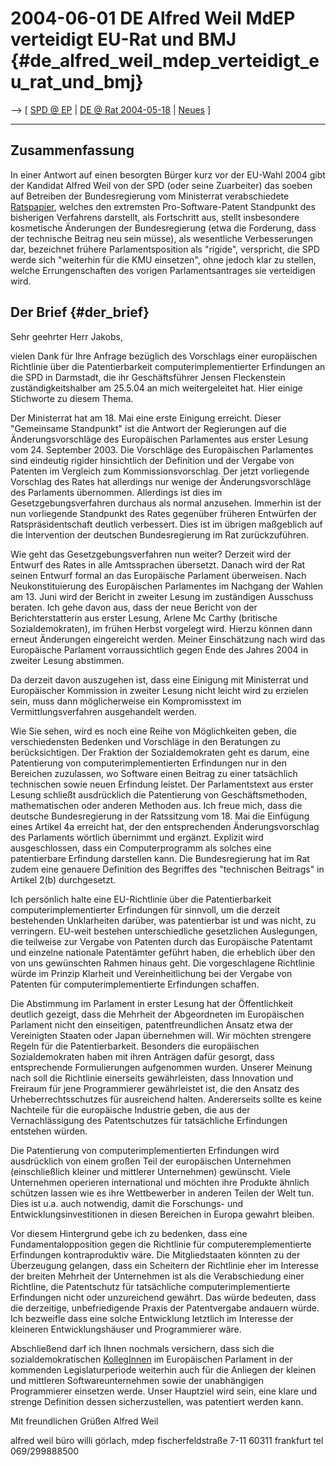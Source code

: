 # 2004-06-01 DE Alfred Weil MdEP verteidigt EU-Rat und BMJ {#de_alfred_weil_mdep_verteidigt_eu_rat_und_bmj}

\--\> \[ [ SPD @ EP](ElectDeSpd0405De "wikilink") \| [ DE @ Rat
2004-05-18](ConsDe040518De "wikilink") \| [
Neues](SwpatneuesDe "wikilink") \]

------------------------------------------------------------------------

## Zusammenfassung

In einer Antwort auf einen besorgten Bürger kurz vor der EU-Wahl 2004
gibt der Kandidat Alfred Weil von der SPD (oder seine Zuarbeiter) das
soeben auf Betreiben der Bundesregierung vom Ministerrat verabschiedete
[ Ratspapier](Cons0401De "wikilink"), welches den extremsten
Pro-Software-Patent Standpunkt des bisherigen Verfahrens darstellt, als
Fortschritt aus, stellt insbesondere kosmetische Änderungen der
Bundesregierung (etwa die Forderung, dass der technische Beitrag neu
sein müsse), als wesentliche Verbesserungen dar, bezeichnet frühere
Parlamentsposition als \"rigide\", verspricht, die SPD werde sich
\"weiterhin für die KMU einsetzen\", ohne jedoch klar zu stellen, welche
Errungenschaften des vorigen Parlamentsantrages sie verteidigen wird.

## Der Brief {#der_brief}

Sehr geehrter Herr Jakobs,

vielen Dank für Ihre Anfrage bezüglich des Vorschlags einer europäischen
Richtlinie über die Patentierbarkeit computerimplementierter Erfindungen
an die SPD in Darmstadt, die ihr Geschäftsführer Jensen Fleckenstein
zuständigkeitshalber am 25.5.04 an mich weitergeleitet hat. Hier einige
Stichworte zu diesem Thema.

Der Ministerrat hat am 18. Mai eine erste Einigung erreicht. Dieser
\"Gemeinsame Standpunkt\" ist die Antwort der Regierungen auf die
Änderungsvorschläge des Europäischen Parlamentes aus erster Lesung vom
24. September 2003. Die Vorschläge des Europäischen Parlamentes sind
eindeutig rigider hinsichtlich der Definition und der Vergabe von
Patenten im Vergleich zum Kommissionsvorschlag. Der jetzt vorliegende
Vorschlag des Rates hat allerdings nur wenige der Änderungsvorschläge
des Parlaments übernommen. Allerdings ist dies im Gesetzgebungsverfahren
durchaus als normal anzusehen. Immerhin ist der nun vorliegende
Standpunkt des Rates gegenüber früheren Entwürfen der
Ratspräsidentschaft deutlich verbessert. Dies ist im übrigen maßgeblich
auf die Intervention der deutschen Bundesregierung im Rat
zurückzuführen.

Wie geht das Gesetzgebungsverfahren nun weiter? Derzeit wird der Entwurf
des Rates in alle Amtssprachen übersetzt. Danach wird der Rat seinen
Entwurf formal an das Europäische Parlament überweisen. Nach
Neukonstituierung des Europäischen Parlamentes im Nachgang der Wahlen am
13. Juni wird der Bericht in zweiter Lesung im zuständigen Ausschuss
beraten. Ich gehe davon aus, dass der neue Bericht von der
Berichterstatterin aus erster Lesung, Arlene Mc Carthy (britische
Sozialdemokraten), im frühen Herbst vorgelegt wird. Hierzu können dann
erneut Änderungen eingereicht werden. Meiner Einschätzung nach wird das
Europäische Parlament vorraussichtlich gegen Ende des Jahres 2004 in
zweiter Lesung abstimmen.

Da derzeit davon auszugehen ist, dass eine Einigung mit Ministerrat und
Europäischer Kommission in zweiter Lesung nicht leicht wird zu erzielen
sein, muss dann möglicherweise ein Kompromisstext im
Vermittlungsverfahren ausgehandelt werden.

Wie Sie sehen, wird es noch eine Reihe von Möglichkeiten geben, die
verschiedensten Bedenken und Vorschläge in den Beratungen zu
berücksichtigen. Der Fraktion der Sozialdemokraten geht es darum, eine
Patentierung von computerimplementierten Erfindungen nur in den
Bereichen zuzulassen, wo Software einen Beitrag zu einer tatsächlich
technischen sowie neuen Erfindung leistet. Der Parlamentstext aus erster
Lesung schließt ausdrücklich die Patentierung von Geschäftsmethoden,
mathematischen oder anderen Methoden aus. Ich freue mich, dass die
deutsche Bundesregierung in der Ratssitzung vom 18. Mai die Einfügung
eines Artikel 4a erreicht hat, der den entsprechenden Änderungsvorschlag
des Parlaments wörtlich übernimmt und ergänzt. Explizit wird
ausgeschlossen, dass ein Computerprogramm als solches eine patentierbare
Erfindung darstellen kann. Die Bundesregierung hat im Rat zudem eine
genauere Definition des Begriffes des \"technischen Beitrags\" in
Artikel 2(b) durchgesetzt.

Ich persönlich halte eine EU-Richtlinie über die Patentierbarkeit
computerimplementierter Erfindungen für sinnvoll, um die derzeit
bestehenden Unklarheiten darüber, was patentierbar ist und was nicht, zu
verringern. EU-weit bestehen unterschiedliche gesetzlichen Auslegungen,
die teilweise zur Vergabe von Patenten durch das Europäische Patentamt
und einzelne nationale Patentämter geführt haben, die erheblich über den
von uns gewünschten Rahmen hinaus geht. Die vorgeschlagene Richtlinie
würde im Prinzip Klarheit und Vereinheitlichung bei der Vergabe von
Patenten für computerimplementierte Erfindungen schaffen.

Die Abstimmung im Parlament in erster Lesung hat der Öffentlichkeit
deutlich gezeigt, dass die Mehrheit der Abgeordneten im Europäischen
Parlament nicht den einseitigen, patentfreundlichen Ansatz etwa der
Vereinigten Staaten oder Japan übernehmen will. Wir möchten strengere
Regeln für die Patentierbarkeit. Besonders die europäischen
Sozialdemokraten haben mit ihren Anträgen dafür gesorgt, dass
entsprechende Formulierungen aufgenommen wurden. Unserer Meinung nach
soll die Richtlinie einerseits gewährleisten, dass Innovation und
Freiraum für jene Programmierer gewährleistet ist, die den Ansatz des
Urheberrechtsschutzes für ausreichend halten. Andererseits sollte es
keine Nachteile für die europäische Industrie geben, die aus der
Vernachlässigung des Patentschutzes für tatsächliche Erfindungen
entstehen würden.

Die Patentierung von computerimplementierten Erfindungen wird
ausdrücklich von einem großen Teil der europäischen Unternehmen
(einschließlich kleiner und mittlerer Unternehmen) gewünscht. Viele
Unternehmen operieren international und möchten ihre Produkte ähnlich
schützen lassen wie es ihre Wettbewerber in anderen Teilen der Welt tun.
Dies ist u.a. auch notwendig, damit die Forschungs- und
Entwicklungsinvestitionen in diesen Bereichen in Europa gewahrt bleiben.

Vor diesem Hintergrund gebe ich zu bedenken, dass eine
Fundamentalopposition gegen die Richtlinie für computeremplementierte
Erfindungen kontraproduktiv wäre. Die Mitgliedstaaten könnten zu der
Überzeugung gelangen, dass ein Scheitern der Richtlinie eher im
Interesse der breiten Mehrheit der Unternehmen ist als die
Verabschiedung einer Richtline, die Patentschutz für tatsächliche
computerimplementierte Erfindungen nicht oder unzureichend gewährt. Das
würde bedeuten, dass die derzeitige, unbefriedigende Praxis der
Patentvergabe andauern würde. Ich bezweifle dass eine solche Entwicklung
letztlich im Interesse der kleineren Entwicklungshäuser und
Programmierer wäre.

Abschließend darf ich Ihnen nochmals versichern, dass sich die
sozialdemokratischen [KollegInnen](KollegInnen "wikilink") im
Europäischen Parlament in der kommenden Legislaturperiode weiterhin auch
für die Anliegen der kleinen und mittleren Softwareunternehmen sowie der
unabhängigen Programmierer einsetzen werde. Unser Hauptziel wird sein,
eine klare und strenge Definition dessen sicherzustellen, was patentiert
werden kann.

Mit freundlichen Grüßen Alfred Weil

alfred weil büro willi görlach, mdep fischerfeldstraße 7-11 60311
frankfurt tel 069/299888500
